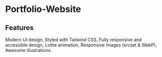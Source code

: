 # Portfolio-Website

## Features


Modern UI design,
Styled with Tailwind CSS,
Fully responsive and accessible design,
Lottie animation,
Responsive images (srcset & WebP),
Awesome illustrations. 
